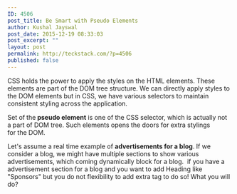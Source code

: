 ```yaml
---
ID: 4506
post_title: Be Smart with Pseudo Elements
author: Kushal Jayswal
post_date: 2015-12-19 08:33:03
post_excerpt: ""
layout: post
permalink: http://teckstack.com/?p=4506
published: false
---
```

CSS holds the power to apply the styles on the HTML elements. These elements are part of the DOM tree structure. We can directly apply styles to the DOM elements but in CSS, we have various selectors to maintain consistent styling across the application.

Set of<strong> </strong>the<strong> pseudo element</strong> is one of the CSS selector, which is actually not a part of DOM tree. Such elements opens the doors for extra stylings for the DOM.

Let's assume a real time example of <strong>advertisements for a blog</strong>. If we consider a blog, we might have multiple sections to show various advertisements, which coming dynamically block for a blog.  if you have a advertisement section for a blog and you want to add Heading like "Sponsors" but you do not flexibility to add extra tag to do so! What you will do?
